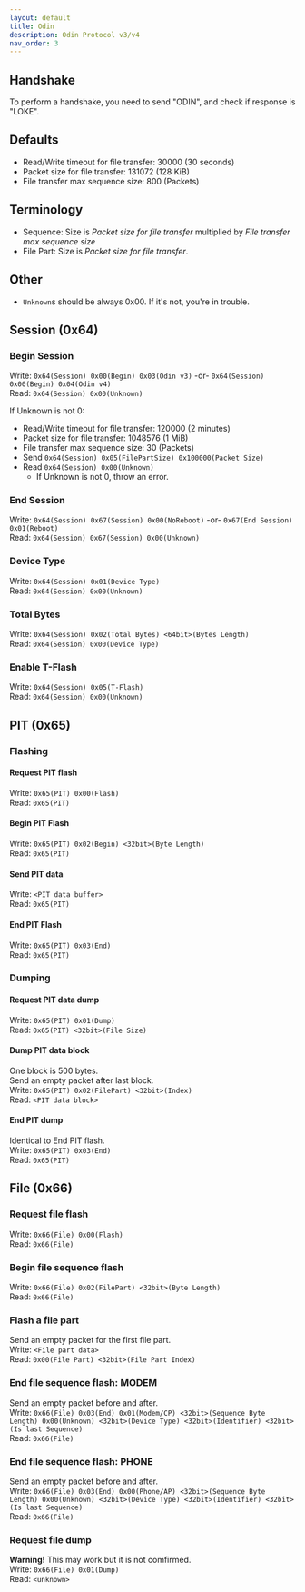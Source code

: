 ```yaml
---
layout: default
title: Odin
description: Odin Protocol v3/v4
nav_order: 3
---
```


## Handshake
To perform a handshake, you need to send "ODIN", and check if response is "LOKE".

## Defaults
* Read/Write timeout for file transfer: 30000 (30 seconds)
* Packet size for file transfer: 131072 (128 KiB)
* File transfer max sequence size: 800 (Packets)

## Terminology
* Sequence: Size is *Packet size for file transfer* multiplied by *File transfer max sequence size*
* File Part: Size is *Packet size for file transfer*.

## Other
* `Unknown`s should be always 0x00. If it's not, you're in trouble.

## Session (0x64)
### Begin Session
Write: `0x64(Session) 0x00(Begin) 0x03(Odin v3)` -or- `0x64(Session) 0x00(Begin) 0x04(Odin v4)` \
Read: `0x64(Session) 0x00(Unknown)`

If Unknown is not 0:
* Read/Write timeout for file transfer: 120000 (2 minutes)
* Packet size for file transfer: 1048576 (1 MiB)
* File transfer max sequence size: 30 (Packets)
* Send `0x64(Session) 0x05(FilePartSize) 0x100000(Packet Size)`
* Read `0x64(Session) 0x00(Unknown)`
  * If Unknown is not 0, throw an error.

### End Session
Write: `0x64(Session) 0x67(Session) 0x00(NoReboot)` -or- `0x67(End Session) 0x01(Reboot)` \
Read: `0x64(Session) 0x67(Session) 0x00(Unknown)`
### Device Type
Write: `0x64(Session) 0x01(Device Type)` \
Read: `0x64(Session) 0x00(Unknown)`
### Total Bytes
Write: `0x64(Session) 0x02(Total Bytes) <64bit>(Bytes Length)` \
Read: `0x64(Session) 0x00(Device Type)`
### Enable T-Flash
Write: `0x64(Session) 0x05(T-Flash)` \
Read: `0x64(Session) 0x00(Unknown)`
## PIT (0x65)
### Flashing
#### Request PIT flash
Write: `0x65(PIT) 0x00(Flash)` \
Read: `0x65(PIT)`
#### Begin PIT Flash
Write: `0x65(PIT) 0x02(Begin) <32bit>(Byte Length)` \
Read: `0x65(PIT)`
#### Send PIT data
Write: `<PIT data buffer>` \
Read: `0x65(PIT)`
#### End PIT Flash
Write: `0x65(PIT) 0x03(End)` \
Read: `0x65(PIT)`
### Dumping
#### Request PIT data dump
Write: `0x65(PIT) 0x01(Dump)` \
Read: `0x65(PIT) <32bit>(File Size)`
#### Dump PIT data block
One block is 500 bytes. \
Send an empty packet after last block. \
Write: `0x65(PIT) 0x02(FilePart) <32bit>(Index)` \
Read: `<PIT data block>`
#### End PIT dump
Identical to End PIT flash. \
Write: `0x65(PIT) 0x03(End)` \
Read: `0x65(PIT)`
## File (0x66)
### Request file flash
Write: `0x66(File) 0x00(Flash)` \
Read: `0x66(File)`
### Begin file sequence flash
Write: `0x66(File) 0x02(FilePart) <32bit>(Byte Length)` \
Read: `0x66(File)`
### Flash a file part
Send an empty packet for the first file part. \
Write: `<File part data>` \
Read: `0x00(File Part) <32bit>(File Part Index)`
### End file sequence flash: MODEM
Send an empty packet before and after. \
Write: `0x66(File) 0x03(End) 0x01(Modem/CP) <32bit>(Sequence Byte Length) 0x00(Unknown) <32bit>(Device Type) <32bit>(Identifier) <32bit>(Is last Sequence)` \
Read: `0x66(File)`
### End file sequence flash: PHONE
Send an empty packet before and after. \
Write: `0x66(File) 0x03(End) 0x00(Phone/AP) <32bit>(Sequence Byte Length) 0x00(Unknown) <32bit>(Device Type) <32bit>(Identifier) <32bit>(Is last Sequence)` \
Read: `0x66(File)`
### Request file dump
**Warning!** This may work but it is not comfirmed. \
Write: `0x66(File) 0x01(Dump)` \
Read: `<unknown>`
